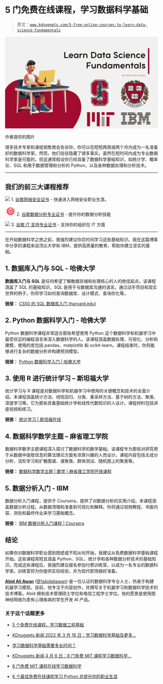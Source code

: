 # 5 门免费在线课程，学习数据科学基础

> 原文：[`www.kdnuggets.com/5-free-online-courses-to-learn-data-science-fundamentals`](https://www.kdnuggets.com/5-free-online-courses-to-learn-data-science-fundamentals)

![5 门免费在线课程，学习数据科学基础的特色图片](img/df8d3975f0a6f2830cc4a7ae84b757a6.png)

作者提供的图片

很多技术专家和课程销售商会告诉你，你可以在短短两周或两个月内成为一名准备好的数据科学家。然而，他们往往隐藏了很多事实。虽然在短时间内成为专业数据科学家是可能的，但这通常假设你已经具备了数据科学基础知识，如统计学、概率论、SQL 和用于数据管理和分析的 Python，以及各种数据处理和分析技术。

* * *

## 我们的前三大课程推荐

![](img/0244c01ba9267c002ef39d4907e0b8fb.png) 1\. [谷歌网络安全证书](https://www.kdnuggets.com/google-cybersecurity) - 快速进入网络安全职业生涯。

![](img/e225c49c3c91745821c8c0368bf04711.png) 2\. [谷歌数据分析专业证书](https://www.kdnuggets.com/google-data-analytics) - 提升你的数据分析技能

![](img/0244c01ba9267c002ef39d4907e0b8fb.png) 3\. [谷歌 IT 支持专业证书](https://www.kdnuggets.com/google-itsupport) - 支持你的组织在 IT 方面

* * *

在开始数据科学之旅之前，我强烈建议你花时间学习这些基础知识。我在这篇博客中分享的课程来自顶尖大学和 IBM，提供高质量的教育，帮助你建立坚实的基础。

## 1\. **数据库入门与 SQL** - 哈佛大学

**数据库入门与 SQL** 是任何希望了解数据存储和处理核心的人的绝佳起点。该课程涵盖了 SQL 的基础知识，SQL 是用于与数据库沟通的语言。通过动手项目和现实世界的例子，你将学习如何查询数据库、设计模式、查询优化等。

**链接：** [CS50 的 SQL 数据库入门 (harvard.edu)](https://cs50.harvard.edu/sql/2024/)

## 2\. **Python 数据科学入门** - 哈佛大学

Python 数据科学课程非常适合那些希望使用 Python 这个数据科学和机器学习中最受欢迎的编程语言来深入数据科学的人。该课程涵盖数据处理、可视化、分析和建模，使用的库包括 pandas、matplotlib 和 scikit-learn。课程结束时，你将能够进行复杂的数据分析并构建预测模型。

**链接：** [Python 数据科学入门 | 哈佛大学](https://pll.harvard.edu/course/introduction-data-science-python/2023-10)

## 3\. **使用 R 进行统计学习** – 斯坦福大学

统计学习与 R 课程是对数据科学和机器学习中使用的关键概念和技术的全面介绍。本课程涵盖统计方法、线性回归、分类、重采样方法、基于树的方法、聚类、深度学习等。它为那些具备基础统计学和线性代数知识的人设计。课程材料包括讲座视频和练习。

**链接：** [统计学习 | 斯坦福在线](https://online.stanford.edu/courses/sohs-ystatslearning-statistical-learning-r)

## 4\. 数据科学数学主题 – 麻省理工学院

数据科学数学主题课程深入探讨了数据科学的数学基础。该课程专为那些对研究用于从数据中提取信息的算法理论方面有浓厚兴趣的人而设计。课程内容包括主成分分析、流形学习和扩散图谱、谱聚类、群体测试、随机图上的聚类等。

**链接：** [数据科学数学主题 | 数学 | 麻省理工学院开放课程](https://ocw.mit.edu/courses/18-s096-topics-in-mathematics-of-data-science-fall-2015/)

## 5\. 数据分析入门 - IBM

数据分析入门课程，提供于 Coursera，提供了对数据分析的实用介绍。本课程涵盖数据分析过程，从数据清理和准备到可视化和解释。你将通过视频教程、书面内容、测验和最终作业来学习基础概念。

**链接：** [IBM 数据分析入门课程 | Coursera](https://imp.i384100.net/KjQo2a)

## 结论

如果你对数据科学职业感到困惑或不知从何开始，我建议从免费数据科学基础课程开始。这些课程简短且涵盖 Python、SQL、统计学和各种数据分析技术的基础知识。完成这些课程后，我强烈建议报名参加付费训练营，以成为一名专业的数据科学家。训练营将为你提供实际经验，并为现代职场做好准备。

[](https://www.polywork.com/kingabzpro)****[Abid Ali Awan](https://www.polywork.com/kingabzpro)**** ([@1abidaliawan](https://www.linkedin.com/in/1abidaliawan)) 是一位认证的数据科学专业人士，热衷于构建机器学习模型。目前，他专注于内容创作，并撰写关于机器学习和数据科学技术的技术博客。Abid 拥有技术管理硕士学位和电信工程学士学位。他的愿景是使用图神经网络为患有心理疾病的学生开发 AI 产品。

### 关于这个话题更多

+   [5 个免费在线课程，学习数据工程基础](https://www.kdnuggets.com/5-free-online-courses-to-learn-data-engineering-fundamentals)

+   [KDnuggets 新闻 2022 年 3 月 16 日：学习数据科学基础及更多…](https://www.kdnuggets.com/2022/n11.html)

+   [学习数据科学基础需要多长时间？](https://www.kdnuggets.com/2022/03/long-take-learn-data-science-fundamentals.html)

+   [KDnuggets 新闻 4 月 6 日：8 门免费 MIT 课程学习数据科学…](https://www.kdnuggets.com/2022/n14.html)

+   [8 门免费 MIT 课程在线学习数据科学](https://www.kdnuggets.com/2022/03/8-free-mit-courses-learn-data-science-online.html)

+   [6 个最佳免费在线课程学习 Python 并提升你的职业生涯](https://www.kdnuggets.com/2022/11/corise-6-best-free-online-courses-python-boost-career.html)
